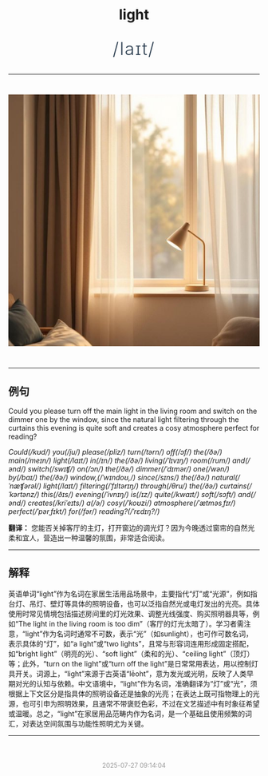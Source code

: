 <div align="center">

# light

<div style="margin: 30px 0;">
<h1 style="font-size: 2.5em; font-weight: 300; letter-spacing: 2px; margin: 0; color: #2c3e50;">
/laɪt/
</h1>
</div>

</div>

---

<div align="center" style="margin: 40px 0;">

![light](images/light.png)

</div>

---

## 例句

Could you please turn off the main light in the living room and switch on the dimmer one by the window, since the natural light filtering through the curtains this evening is quite soft and creates a cosy atmosphere perfect for reading?

*Could(/kʊd/) you(/ju/) please(/pliz/) turn(/tərn/) off(/ɔf/) the(/ðə/) main(/meɪn/) light(/laɪt/) in(/ɪn/) the(/ðə/) living(/ˈlɪvɪŋ/) room(/rum/) and(/ənd/) switch(/swɪʧ/) on(/ɔn/) the(/ðə/) dimmer(/ˈdɪmər/) one(/wən/) by(/baɪ/) the(/ðə/) window,(/ˈwɪndoʊ,/) since(/sɪns/) the(/ðə/) natural(/ˈnæʧərəl/) light(/laɪt/) filtering(/ˈfɪltərɪŋ/) through(/θru/) the(/ðə/) curtains(/ˈkərtənz/) this(/ðɪs/) evening(/ˈivnɪŋ/) is(/ɪz/) quite(/kwaɪt/) soft(/sɔft/) and(/ənd/) creates(/kriˈeɪts/) a(/ə/) cosy(/ˈkoʊzi/) atmosphere(/ˈætməsˌfɪr/) perfect(/ˈpərˌfɪkt/) for(/fər/) reading?(/ˈrɛdɪŋ?/)*

**翻译：** 您能否关掉客厅的主灯，打开窗边的调光灯？因为今晚透过窗帘的自然光柔和宜人，营造出一种温馨的氛围，非常适合阅读。

---

## 解释

英语单词“light”作为名词在家居生活用品场景中，主要指代“灯”或“光源”，例如指台灯、吊灯、壁灯等具体的照明设备，也可以泛指自然光或电灯发出的光亮。具体使用时常见情境包括描述房间里的灯光效果、调整光线强度、购买照明器具等，例如“The light in the living room is too dim”（客厅的灯光太暗了）。学习者需注意，“light”作为名词时通常不可数，表示“光”（如sunlight），也可作可数名词，表示具体的“灯”，如“a light”或“two lights”，且常与形容词连用形成固定搭配，如“bright light”（明亮的光）、“soft light”（柔和的光）、“ceiling light”（顶灯）等；此外，“turn on the light”或“turn off the light”是日常常用表达，用以控制灯具开关。词源上，“light”来源于古英语“lēoht”，意为发光或光明，反映了人类早期对光的认知与依赖。中文语境中，“light”作为名词，准确翻译为“灯”或“光”，须根据上下文区分是指具体的照明设备还是抽象的光亮；在表达上既可指物理上的光源，也可引申为照明效果，且通常不带褒贬色彩，不过在文艺描述中有时象征希望或温暖。总之，“light”在家居用品范畴内作为名词，是一个基础且使用频繁的词汇，对表达空间氛围与功能性照明尤为关键。


---

<div align="center" style="margin-top: 50px;">
<small style="color: #999; font-size: 0.9em;">2025-07-27 09:14:04</small>
</div>
